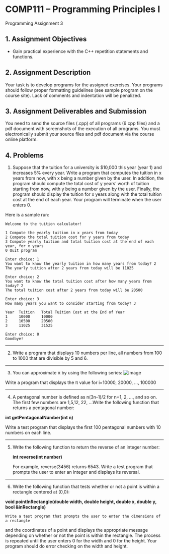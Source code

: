 # COMP111 – Programming Principles I
 Programming Assignment 3

## 1. Assignment Objectives
- Gain practical experience with the C++ repetition statements and functions.

## 2. Assignment Description
Your task is to develop programs for the assigned exercises. Your programs should
follow proper formatting guidelines (see sample program on the course site). Lack of
comments and indentation will be penalized.

## 3. Assignment Deliverables and Submission
You need to send the source files (.cpp) of all programs (6 cpp files) and a pdf document
with screenshots of the execution of all programs. You must electronically submit your
source files and pdf document via the course online platform.

## 4. Problems
1. Suppose that the tuition for a university is $10,000 this year (year 1) and increases
5% every year. Write a program that computes the tuition in x years from now, with
x being a number given by the user. In addition, the program should compute the
total cost of y years’ worth of tuition starting from now, with y being a number given
by the user. Finally, the program should display the tuition for x years along with the
total tuition cost at the end of each year. Your program will terminate when the user
enters 0.

Here is a sample run:

```
Welcome to the tuition calculator!

1 Compute the yearly tuition in x years from today
2 Compute the total tuition cost for y years from today
3 Compute yearly tuition and total tuition cost at the end of each year, for x years
0 Quit program

Enter choice: 1
You want to know the yearly tuition in how many years from today? 2
The yearly tuition after 2 years from today will be 11025

Enter choice: 2
You want to know the total tuition cost after how many years from today? 2
The total tuition cost after 2 years from today will be 20500

Enter choice: 3
How many years you want to consider starting from today? 3

Year  Tuition   Total Tuition Cost at the End of Year
1     10000     10000
2     10500     20500
3     11025     31525

Enter choice: 0
Goodbye!
```
___

2. Write a program that displays 10 numbers per line, all numbers from 100 to 1000 that are divisible by 5 and 6.

___

3. You can approximate π by using the following series:
![image](https://user-images.githubusercontent.com/92152254/206851325-02848eb5-f31c-459a-8b34-b02ee4c07a58.png)

Write a program that displays the π value for i=10000, 20000, ..., 100000

___

4. A pentagonal number is defined as n(3n-1)/2 for n=1, 2, ..., and so on. The first few
numbers are 1,5,12, 22, ...Write the following function that returns a pentagonal
number:

**int getPentagonalNumber(int n)**

Write a test program that displays the first 100 pentagonal numbers with 10 numbers on each line.

___

5. Write the following function to return the reverse of an integer number:

   **int reverse(int number)**

   For example, reverse(3456) returns 6543. Write a test program that prompts the
user to enter an integer and displays its reversal.

___

6. Write the following function that tests whether or not a point is within a rectangle
centered at (0,0):

**void pointInRectangle(double width, double height, double x, double y, bool
&inRectangle)**

    Write a test program that prompts the user to enter the dimensions of a rectangle
and the coordinates of a point and displays the appropriate message depending on
whether or not the point is within the rectangle. The process is repeated until the
user enters 0 for the width and 0 for the height. Your program should do error
checking on the width and height.
